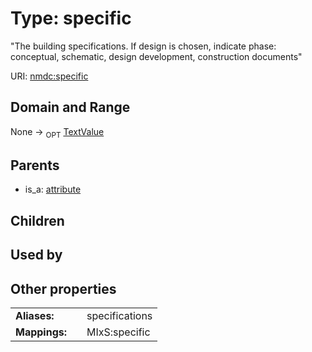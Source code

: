 
# Type: specific


"The building specifications. If design is chosen, indicate phase: conceptual, schematic, design development, construction documents"

URI: [nmdc:specific](https://microbiomedata/meta/specific)


## Domain and Range

None ->  <sub>OPT</sub> [TextValue](TextValue.md)

## Parents

 *  is_a: [attribute](attribute.md)

## Children


## Used by


## Other properties

|  |  |  |
| --- | --- | --- |
| **Aliases:** | | specifications |
| **Mappings:** | | MIxS:specific |

